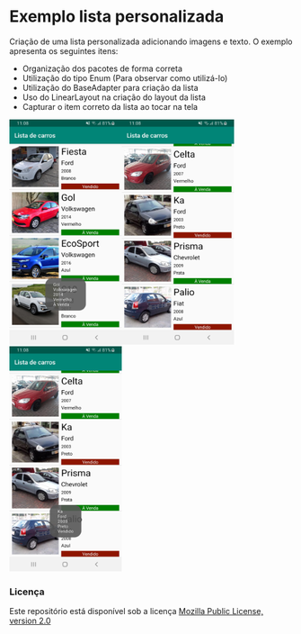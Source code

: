 # Exemplo lista personalizada
Criação de uma lista personalizada adicionando imagens e texto. O exemplo apresenta os seguintes itens:

* Organização dos pacotes de forma correta
* Utilização do tipo Enum (Para observar como utilizá-lo)
* Utilização do BaseAdapter para criação da lista
* Uso do LinearLayout na criação do layout da lista
* Capturar o item correto da lista ao tocar na tela


<img src="screenshot1.jpg" alt="screenshot" width="200" height="400"/><img src="screenshot2.jpg" alt="screenshot" width="200" height="400"/><img src="screenshot3.jpg" alt="screenshot" width="200" height="400"/>

### Licença
Este repositório está disponível sob a licença [Mozilla Public License, version 2.0](https://github.com/jhonatasrm/exemplo-lista-personalizada/blob/master/LICENSE)
